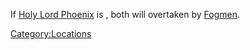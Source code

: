If [Holy Lord Phoenix](Holy_Lord_Phoenix.md "wikilink") is [](World_States.md), both [](Holy_Military_Base.md) will [](Town_Overrides.md) overtaken by
[Fogmen](02%20-%20Projects%20&%20Wikis/Kenshi/Kenshi%20Wiki/Kenshi%20Wiki%20Template/Fogmen.md "wikilink").

[Category:Locations](Category:Locations "wikilink")